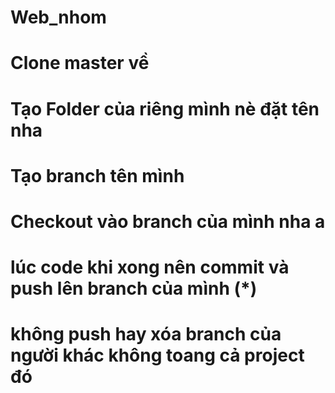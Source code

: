 # Web_nhom
# Clone master về
# Tạo Folder của riêng mình nè đặt tên nha 
# Tạo branch tên mình 
# Checkout vào branch của mình nha a
# lúc code khi xong nên commit và push lên branch của mình (*)
# không push hay xóa branch của người khác không toang cả project đó 


